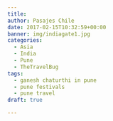 ```yaml
---
title: 
author: Pasajes Chile
date: 2017-02-15T10:32:59+00:00
banner: img/indiagate1.jpg
categories:
  - Asia
  - India
  - Pune
  - TheTravelBug
tags:
  - ganesh chaturthi in pune
  - pune festivals
  - pune travel
draft: true

---
```



